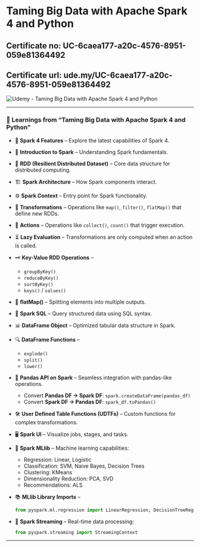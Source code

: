 # Taming Big Data with Apache Spark 4 and Python

## Certificate no: UC-6caea177-a20c-4576-8951-059e81364492
## Certificate url: ude.my/UC-6caea177-a20c-4576-8951-059e81364492

![Udemy - Taming Big Data with Apache Spark 4 and Python](https://github.com/user-attachments/assets/5011fc52-3619-494a-8140-34e41ddbb640)

---

### 🌟 **Learnings from “Taming Big Data with Apache Spark 4 and Python”**

* 🚀 **Spark 4 Features** – Explore the latest capabilities of Spark 4.
* 📘 **Introduction to Spark** – Understanding Spark fundamentals.
* 🔹 **RDD (Resilient Distributed Dataset)** – Core data structure for distributed computing.
* 🏗️ **Spark Architecture** – How Spark components interact.
* ⚙️ **Spark Context** – Entry point for Spark functionality.
* 🔄 **Transformations** – Operations like `map()`, `filter()`, `flatMap()` that define new RDDs.
* 🎯 **Actions** – Operations like `collect()`, `count()` that trigger execution.
* ⏳ **Lazy Evaluation** – Transformations are only computed when an action is called.
* 🗝️ **Key-Value RDD Operations** –

  * `groupByKey()`
  * `reduceByKey()`
  * `sortByKey()`
  * `keys()` / `values()`
* 🧩 **flatMap()** – Splitting elements into multiple outputs.
* 🧮 **Spark SQL** – Query structured data using SQL syntax.
* 📊 **DataFrame Object** – Optimized tabular data structure in Spark.
* 🔍 **DataFrame Functions** –

  * `explode()`
  * `split()`
  * `lower()`
* 🐼 **Pandas API on Spark** – Seamless integration with pandas-like operations.

  * Convert **Pandas DF → Spark DF**: `spark.createDataFrame(pandas_df)`
  * Convert **Spark DF → Pandas DF**: `spark_df.toPandas()`
* 🛠️ **User Defined Table Functions (UDTFs)** – Custom functions for complex transformations.
* 🖥️ **Spark UI** – Visualize jobs, stages, and tasks.
* 🤖 **Spark MLlib** – Machine learning capabilities:

  * Regression: Linear, Logistic
  * Classification: SVM, Naive Bayes, Decision Trees
  * Clustering: KMeans
  * Dimensionality Reduction: PCA, SVD
  * Recommendations: ALS
* 📚 **MLlib Library Imports** –

  ```python
  from pyspark.ml.regression import LinearRegression, DecisionTreeRegressor
  ```
* 🌊 **Spark Streaming** – Real-time data processing:

  ```python
  from pyspark.streaming import StreamingContext
  ```

---
